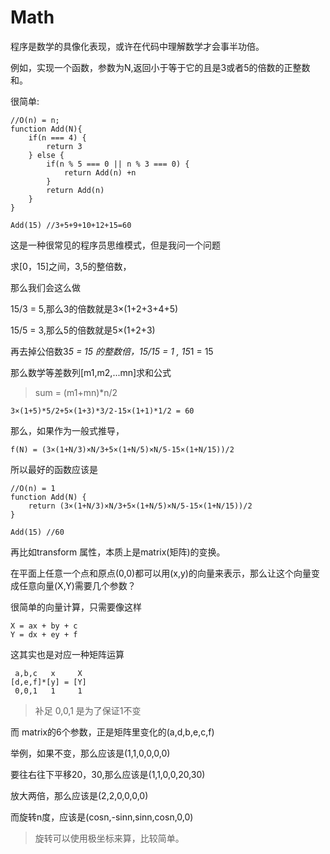 # Math

程序是数学的具像化表现，或许在代码中理解数学才会事半功倍。

例如，实现一个函数，参数为N,返回小于等于它的且是3或者5的倍数的正整数和。

很简单:

    //O(n) = n;
    function Add(N){
        if(n === 4) {
            return 3
        } else {
            if(n % 5 === 0 || n % 3 === 0) {
                return Add(n) +n
            }
            return Add(n)
        }
    }

    Add(15) //3+5+9+10+12+15=60

这是一种很常见的程序员思维模式，但是我问一个问题

求[0，15]之间，3,5的整倍数，

那么我们会这么做

15/3 = 5,那么3的倍数就是3×(1+2+3+4+5)

15/5 = 3,那么5的倍数就是5×(1+2+3)

再去掉公倍数3*5 = 15 的整数倍，15/15 = 1 , 15*1 = 15

那么数学等差数列[m1,m2,...mn]求和公式

>sum = (m1+mn)*n/2

    3×(1+5)*5/2+5×(1+3)*3/2-15×(1+1)*1/2 = 60

那么，如果作为一般式推导，

    f(N) = (3×(1+N/3)×N/3+5×(1+N/5)×N/5-15×(1+N/15))/2

所以最好的函数应该是

    //O(n) = 1
    function Add(N) {
        return (3×(1+N/3)×N/3+5×(1+N/5)×N/5-15×(1+N/15))/2
    }

    Add(15) //60

再比如transform 属性，本质上是matrix(矩阵)的变换。

在平面上任意一个点和原点(0,0)都可以用(x,y)的向量来表示，那么让这个向量变成任意向量(X,Y)需要几个参数？

很简单的向量计算，只需要像这样

    X = ax + by + c
    Y = dx + ey + f

这其实也是对应一种矩阵运算

     a,b,c   x     X
    [d,e,f]*[y] = [Y]  
     0,0,1   1     1 

> 补足 0,0,1 是为了保证1不变

而 matrix的6个参数，正是矩阵里变化的(a,d,b,e,c,f)

举例，如果不变，那么应该是(1,1,0,0,0,0)

要往右往下平移20，30,那么应该是(1,1,0,0,20,30)

放大两倍，那么应该是(2,2,0,0,0,0)

而旋转n度，应该是(cosn,-sinn,sinn,cosn,0,0)

>旋转可以使用极坐标来算，比较简单。
